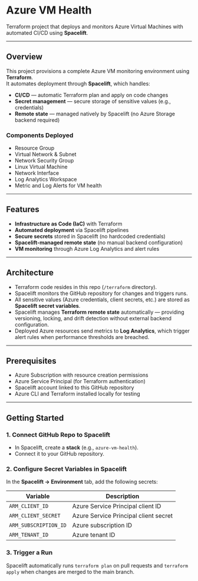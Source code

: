 # Azure VM Health  

Terraform project that deploys and monitors Azure Virtual Machines with automated CI/CD using **Spacelift**.  

---

## Overview  

This project provisions a complete Azure VM monitoring environment using **Terraform**.  
It automates deployment through **Spacelift**, which handles:  

- **CI/CD** — automatic Terraform plan and apply on code changes  
- **Secret management** — secure storage of sensitive values (e.g., credentials)  
- **Remote state** — managed natively by Spacelift (no Azure Storage backend required)  

### Components Deployed  
- Resource Group 
- Virtual Network & Subnet  
- Network Security Group  
- Linux Virtual Machine  
- Network Interface  
- Log Analytics Workspace  
- Metric and Log Alerts for VM health  

---

## Features  

- **Infrastructure as Code (IaC)** with Terraform  
- **Automated deployment** via Spacelift pipelines  
- **Secure secrets** stored in Spacelift (no hardcoded credentials)  
- **Spacelift-managed remote state** (no manual backend configuration)  
- **VM monitoring** through Azure Log Analytics and alert rules  

---

## Architecture  

- Terraform code resides in this repo (`/terraform` directory).  
- Spacelift monitors the GitHub repository for changes and triggers runs.  
- All sensitive values (Azure credentials, client secrets, etc.) are stored as **Spacelift secret variables**.  
- Spacelift manages **Terraform remote state** automatically — providing versioning, locking, and drift detection without external backend configuration.  
- Deployed Azure resources send metrics to **Log Analytics**, which trigger alert rules when performance thresholds are breached.  

---

## Prerequisites  

- Azure Subscription with resource creation permissions  
- Azure Service Principal (for Terraform authentication)  
- Spacelift account linked to this GitHub repository  
- Azure CLI and Terraform installed locally for testing  

---

## Getting Started  

### 1. Connect GitHub Repo to Spacelift  

- In Spacelift, create a **stack** (e.g., `azure-vm-health`).  
- Connect it to your GitHub repository.  

### 2. Configure Secret Variables in Spacelift  

In the **Spacelift → Environment** tab, add the following secrets:  

| Variable | Description |
|-----------|-------------|
| `ARM_CLIENT_ID` | Azure Service Principal client ID |
| `ARM_CLIENT_SECRET` | Azure Service Principal client secret |
| `ARM_SUBSCRIPTION_ID` | Azure subscription ID |
| `ARM_TENANT_ID` | Azure tenant ID |

### 3. Trigger a Run  

Spacelift automatically runs `terraform plan` on pull requests and `terraform apply` when changes are merged to the main branch.  

